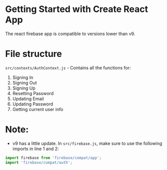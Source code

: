 # Getting Started with Create React App

The react firebase app is compatible to versions lower than v9.

# File structure

` src/contexts/AuthContext.js ` - Contains all the functions for:

1. Signing In
2. Signing Out
3. Signing Up
4. Resetting Password
5. Updating Email
6. Updating Password
7. Getting current user info

# Note:
- v9 has a little update. In `src/firebase.js`, make sure to use the following imports in line 1 and 2:

```js
import firebase from 'firebase/compat/app';
import 'firebase/compat/auth';
```
